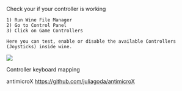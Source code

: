Check your if your controller is working

	1) Run Wine File Manager
	2) Go to Control Panel
	3) Click on Game Controllers

	Here you can test, enable or disable the available Controllers (Joysticks) inside wine.

<img src="controller-test.png">

Controller keyboard mapping

antimicroX
https://github.com/juliagoda/antimicroX